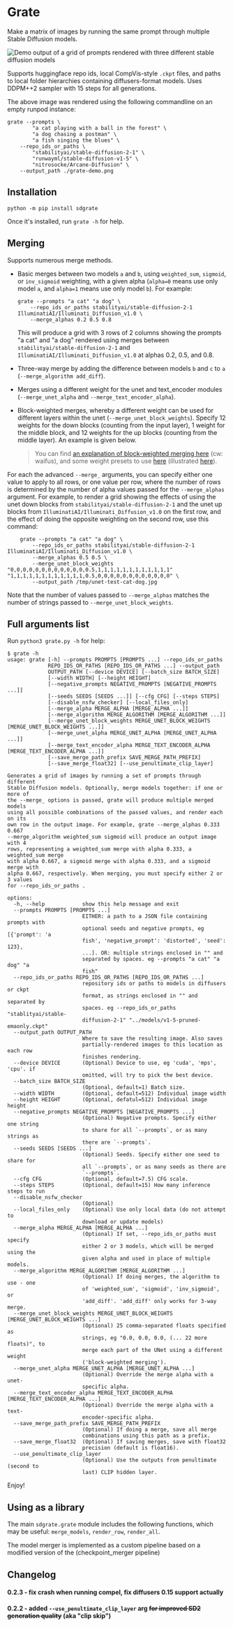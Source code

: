 # Grate

Make a matrix of images by running the same prompt through multiple Stable Diffusion models. 

![Demo output of a grid of prompts rendered with three different stable diffusion models](grate-demo.png)

Supports huggingface repo ids, local CompVis-style `.ckpt` files, and paths to local folder hierarchies containing diffusers-format models. Uses DDPM++2 sampler with 15 steps for all generations.

The above image was rendered using the following commandline on an empty runpod instance:

```commandline
grate --prompts \
        "a cat playing with a ball in the forest" \
        "a dog chasing a postman" \
        "a fish singing the blues" \
    --repo_ids_or_paths \
        "stabilityai/stable-diffusion-2-1" \
        "runwayml/stable-diffusion-v1-5" \
        "nitrosocke/Arcane-Diffusion" \
    --output_path ./grate-demo.png
```

## Installation

```commandline
python -m pip install sdgrate
```

Once it's installed, run `grate -h` for help.

## Merging

Supports numerous merge methods.

* Basic merges between two models `a` and `b`, using `weighted_sum`, `sigmoid`, or `inv_sigmoid` weighting, with a given alpha (`alpha=0` means use only model `a`, and `alpha=1` means use only model `b`). For example: 
    ```commandline
    grate --prompts "a cat" "a dog" \
        --repo_ids_or_paths stabilityai/stable-diffusion-2-1 IlluminatiAI/Illuminati_Diffusion_v1.0 \
        --merge_alphas 0.2 0.5 0.8
    ```
  This will produce a grid with 3 rows of 2 columns showing the prompts "a cat" and "a dog" rendered using merges between `stabilityai/stable-diffusion-2-1` and `IlluminatiAI/Illuminati_Diffusion_v1.0` at alphas 0.2, 0.5, and 0.8.
  
* Three-way merge by adding the difference between models `b` and `c` to `a` (`--merge_algorithm add_diff`).
* Merges using a different weight for the unet and text_encoder modules (`--merge_unet_alpha` and `--merge_text_encoder_alpha`).
* Block-weighted merges, whereby a different weight can be used for different layers within the unet (`--merge_unet_block_weights`). Specify 12 weights for the down blocks (counting from the input layer), 1 weight for the middle block, and 12 weights for the up blocks (counting from the middle layer). An example is given below. 
  > You can find [an explanation of block-weighted merging here](https://rentry.org/Merge_Block_Weight_-china-_v1_Beta#merge-block-weight-magic-codex-10beta) (cw: waifus), and some weight presets to use [here](https://github.com/bbc-mc/sdweb-merge-block-weighted-gui/blob/master/csv/preset.tsv) (illustrated [here](https://github.com/bbc-mc/sdweb-merge-block-weighted-gui#presets-grids)).

For each the advanced `--merge_` arguments, you can specify either one value to apply to all rows, or one value per row, where the number of rows is determined by the number of alpha values passed for the `--merge_alphas` argument. For example, to render a grid showing the effects of using the unet down blocks from `stabilityai/stable-diffusion-2-1` and the unet up blocks from `IlluminatiAI/Illuminati_Diffusion_v1.0` on the first row, and the effect of doing the opposite weighting on the second row, use this command:

```commandline
    grate --prompts "a cat" "a dog" \
        --repo_ids_or_paths stabilityai/stable-diffusion-2-1 IlluminatiAI/Illuminati_Diffusion_v1.0 \
        --merge_alphas 0.5 0.5 \
        --merge_unet_block_weights "0,0,0,0,0,0,0,0,0,0,0,0,0.5,1,1,1,1,1,1,1,1,1,1,1,1" "1,1,1,1,1,1,1,1,1,1,1,1,0.5,0,0,0,0,0,0,0,0,0,0,0,0" \
        --output_path /tmp/unet-test-cat-dog.jpg
```

Note that the number of values passed to `--merge_alphas` matches the number of strings passed to `--merge_unet_block_weights`.

## Full arguments list

Run `python3 grate.py -h` for help:

```commandline
$ grate -h
usage: grate [-h] --prompts PROMPTS [PROMPTS ...] --repo_ids_or_paths
             REPO_IDS_OR_PATHS [REPO_IDS_OR_PATHS ...] --output_path
             OUTPUT_PATH [--device DEVICE] [--batch_size BATCH_SIZE]
             [--width WIDTH] [--height HEIGHT]
             [--negative_prompts NEGATIVE_PROMPTS [NEGATIVE_PROMPTS ...]]
             [--seeds SEEDS [SEEDS ...]] [--cfg CFG] [--steps STEPS]
             [--disable_nsfw_checker] [--local_files_only]
             [--merge_alpha MERGE_ALPHA [MERGE_ALPHA ...]]
             [--merge_algorithm MERGE_ALGORITHM [MERGE_ALGORITHM ...]]
             [--merge_unet_block_weights MERGE_UNET_BLOCK_WEIGHTS [MERGE_UNET_BLOCK_WEIGHTS ...]]
             [--merge_unet_alpha MERGE_UNET_ALPHA [MERGE_UNET_ALPHA ...]]
             [--merge_text_encoder_alpha MERGE_TEXT_ENCODER_ALPHA [MERGE_TEXT_ENCODER_ALPHA ...]]
             [--save_merge_path_prefix SAVE_MERGE_PATH_PREFIX]
             [--save_merge_float32] [--use_penultimate_clip_layer]

Generates a grid of images by running a set of prompts through different
Stable Diffusion models. Optionally, merge models together: if one or more of
the --merge_ options is passed, grate will produce multiple merged models
using all possible combinations of the passed values, and render each on its
own row in the output image. For example, grate --merge_alphas 0.333 0.667
--merge_algorithm weighted_sum sigmoid will produce an output image with 4
rows, representing a weighted_sum merge with alpha 0.333, a weighted_sum merge
with alpha 0.667, a sigmoid merge with alpha 0.333, and a sigmoid merge with
alpha 0.667, respectively. When merging, you must specify either 2 or 3 values
for --repo_ids_or_paths .

options:
  -h, --help            show this help message and exit
  --prompts PROMPTS [PROMPTS ...]
                        EITHER: a path to a JSON file containing prompts with
                        optional seeds and negative prompts, eg [{'prompt': 'a
                        fish', 'negative_prompt': 'distorted', 'seed': 123},
                        ...]. OR: multiple strings enclosed in "" and
                        separated by spaces. eg --prompts "a cat" "a dog" "a
                        fish"
  --repo_ids_or_paths REPO_IDS_OR_PATHS [REPO_IDS_OR_PATHS ...]
                        repository ids or paths to models in diffusers or ckpt
                        format, as strings enclosed in "" and separated by
                        spaces. eg --repo_ids_or_paths "stablityai/stable-
                        diffusion-2-1" "../models/v1-5-pruned-emaonly.ckpt"
  --output_path OUTPUT_PATH
                        Where to save the resulting image. Also saves
                        partially-rendered images to this location as each row
                        finishes rendering.
  --device DEVICE       (Optional) Device to use, eg 'cuda', 'mps', 'cpu'. if
                        omitted, will try to pick the best device.
  --batch_size BATCH_SIZE
                        (Optional, default=1) Batch size.
  --width WIDTH         (Optional, default=512) Individual image width
  --height HEIGHT       (Optional, defatul=512) Individual image height
  --negative_prompts NEGATIVE_PROMPTS [NEGATIVE_PROMPTS ...]
                        (Optional) Negative prompts. Specify either one string
                        to share for all `--prompts`, or as many strings as
                        there are `--prompts`.
  --seeds SEEDS [SEEDS ...]
                        (Optional) Seeds. Specify either one seed to share for
                        all `--prompts`, or as many seeds as there are
                        `--prompts`.
  --cfg CFG             (Optional, default=7.5) CFG scale.
  --steps STEPS         (Optional, default=15) How many inference steps to run
  --disable_nsfw_checker
                        (Optional)
  --local_files_only    (Optional) Use only local data (do not attempt to
                        download or update models)
  --merge_alpha MERGE_ALPHA [MERGE_ALPHA ...]
                        (Optional) If set, --repo_ids_or_paths must specify
                        either 2 or 3 models, which will be merged using the
                        given alpha and used in place of multiple models.
  --merge_algorithm MERGE_ALGORITHM [MERGE_ALGORITHM ...]
                        (Optional) If doing merges, the algorithm to use - one
                        of 'weighted_sum', 'sigmoid', 'inv_sigmoid', or
                        'add_diff'. 'add_diff' only works for 3-way merge.
  --merge_unet_block_weights MERGE_UNET_BLOCK_WEIGHTS [MERGE_UNET_BLOCK_WEIGHTS ...]
                        (Optional) 25 comma-separated floats specified as
                        strings, eg "0.0, 0.0, 0.0, (... 22 more floats)", to
                        merge each part of the UNet using a different weight
                        ('block-weighted merging').
  --merge_unet_alpha MERGE_UNET_ALPHA [MERGE_UNET_ALPHA ...]
                        (Optional) Override the merge alpha with a unet-
                        specific alpha.
  --merge_text_encoder_alpha MERGE_TEXT_ENCODER_ALPHA [MERGE_TEXT_ENCODER_ALPHA ...]
                        (Optional) Override the merge alpha with a text-
                        encoder-specific alpha.
  --save_merge_path_prefix SAVE_MERGE_PATH_PREFIX
                        (Optional) If doing a merge, save all merge
                        combinations using this path as a prefix.
  --save_merge_float32  (Optional) If saving merges, save with float32
                        precision (default is float16).
  --use_penultimate_clip_layer
                        (Optional) Use the outputs from penultimate (second to
                        last) CLIP hidden layer.

```

Enjoy!

## Using as a library

The main `sdgrate.grate` module includes the following functions, which may be useful: `merge_models`, `render_row`, `render_all`. 

The model merger is implemented as a custom pipeline based on a modified version of the (checkpoint_merger pipeline)

## Changelog

#### 0.2.3 - fix crash when running compel, fix diffusers 0.15 support actually

#### 0.2.2 - added `--use_penultimate_clip_layer` arg ~~for improved SD2 generation quality~~ (aka "clip skip")